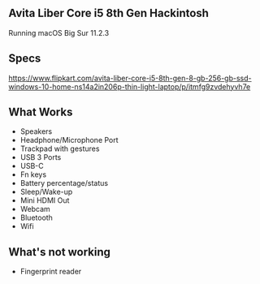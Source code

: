 ## Avita Liber Core i5 8th Gen Hackintosh

Running macOS Big Sur 11.2.3

## Specs
https://www.flipkart.com/avita-liber-core-i5-8th-gen-8-gb-256-gb-ssd-windows-10-home-ns14a2in206p-thin-light-laptop/p/itmfg9zvdehyvh7e

## What Works

- Speakers
- Headphone/Microphone Port
- Trackpad with gestures
- USB 3 Ports
- USB-C
- Fn keys
- Battery percentage/status
- Sleep/Wake-up
- Mini HDMI Out
- Webcam
- Bluetooth
- Wifi

## What's not working

- Fingerprint reader
